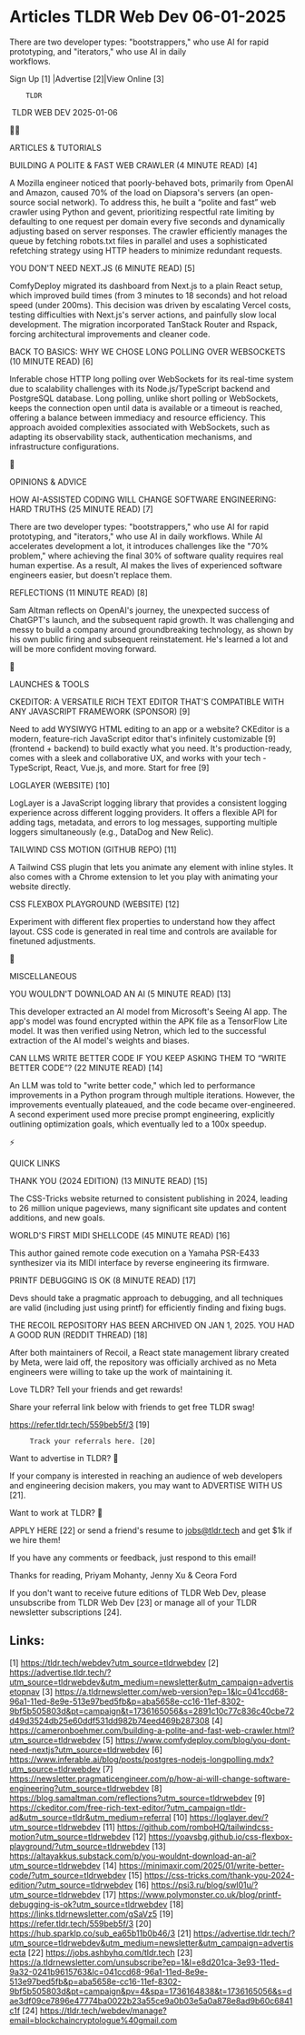 # Articles TLDR Web Dev 06-01-2025

There are two developer types: "bootstrappers," who use AI for rapid
prototyping, and "iterators," who use AI in daily
workflows. ‌ ‌ ‌ ‌ ‌ ‌ ‌ ‌ ‌ ‌ ‌ ‌ ‌ ‌ ‌ ‌ ‌ ‌ ‌ ‌ ‌ ‌ ‌ ‌ ‌ ‌  ‌ ‌ ‌ ‌ ‌ ‌ ‌ ‌ ‌ ‌ ‌ ‌ ‌ ‌ ‌ ‌ ‌ ‌ ‌ ‌ ‌ ‌ ‌ ‌ ‌ ‌ 


 Sign Up [1] |Advertise [2]|View Online [3] 

		TLDR 

 TLDR WEB DEV 2025-01-06

🧑‍💻 

ARTICLES & TUTORIALS

 BUILDING A POLITE & FAST WEB CRAWLER (4 MINUTE READ) [4] 

 A Mozilla engineer noticed that poorly-behaved bots, primarily from
OpenAI and Amazon, caused 70% of the load on Diapsora's servers (an
open-source social network). To address this, he built a “polite and
fast” web crawler using Python and gevent, prioritizing respectful
rate limiting by defaulting to one request per domain every five
seconds and dynamically adjusting based on server responses. The
crawler efficiently manages the queue by fetching robots.txt files in
parallel and uses a sophisticated refetching strategy using HTTP
headers to minimize redundant requests. 

 YOU DON'T NEED NEXT.JS (6 MINUTE READ) [5] 

 ComfyDeploy migrated its dashboard from Next.js to a plain React
setup, which improved build times (from 3 minutes to 18 seconds) and
hot reload speed (under 200ms). This decision was driven by escalating
Vercel costs, testing difficulties with Next.js's server actions, and
painfully slow local development. The migration incorporated TanStack
Router and Rspack, forcing architectural improvements and cleaner
code. 

 BACK TO BASICS: WHY WE CHOSE LONG POLLING OVER WEBSOCKETS (10 MINUTE
READ) [6] 

 Inferable chose HTTP long polling over WebSockets for its real-time
system due to scalability challenges with its Node.js/TypeScript
backend and PostgreSQL database. Long polling, unlike short polling or
WebSockets, keeps the connection open until data is available or a
timeout is reached, offering a balance between immediacy and resource
efficiency. This approach avoided complexities associated with
WebSockets, such as adapting its observability stack, authentication
mechanisms, and infrastructure configurations. 

🧠 

OPINIONS & ADVICE

 HOW AI-ASSISTED CODING WILL CHANGE SOFTWARE ENGINEERING: HARD TRUTHS
(25 MINUTE READ) [7] 

 There are two developer types: "bootstrappers," who use AI for rapid
prototyping, and "iterators," who use AI in daily workflows. While AI
accelerates development a lot, it introduces challenges like the "70%
problem," where achieving the final 30% of software quality requires
real human expertise. As a result, AI makes the lives of experienced
software engineers easier, but doesn't replace them. 

 REFLECTIONS (11 MINUTE READ) [8] 

 Sam Altman reflects on OpenAI's journey, the unexpected success of
ChatGPT's launch, and the subsequent rapid growth. It was challenging
and messy to build a company around groundbreaking technology, as
shown by his own public firing and subsequent reinstatement. He's
learned a lot and will be more confident moving forward. 

🚀 

LAUNCHES & TOOLS

 CKEDITOR: A VERSATILE RICH TEXT EDITOR THAT'S COMPATIBLE WITH ANY
JAVASCRIPT FRAMEWORK (SPONSOR) [9] 

 Need to add WYSIWYG HTML editing to an app or a website? CKEditor is
a modern, feature-rich JavaScript editor that's infinitely
customizable [9] (frontend + backend) to build exactly what you need.
It's production-ready, comes with a sleek and collaborative UX, and
works with your tech - TypeScript, React, Vue.js, and more. Start for
free [9] 

 LOGLAYER (WEBSITE) [10] 

 LogLayer is a JavaScript logging library that provides a consistent
logging experience across different logging providers. It offers a
flexible API for adding tags, metadata, and errors to log messages,
supporting multiple loggers simultaneously (e.g., DataDog and New
Relic). 

 TAILWIND CSS MOTION (GITHUB REPO) [11] 

 A Tailwind CSS plugin that lets you animate any element with inline
styles. It also comes with a Chrome extension to let you play with
animating your website directly. 

 CSS FLEXBOX PLAYGROUND (WEBSITE) [12] 

 Experiment with different flex properties to understand how they
affect layout. CSS code is generated in real time and controls are
available for finetuned adjustments. 

🎁 

MISCELLANEOUS

 YOU WOULDN'T DOWNLOAD AN AI (5 MINUTE READ) [13] 

 This developer extracted an AI model from Microsoft's Seeing AI app.
The app's model was found encrypted within the APK file as a
TensorFlow Lite model. It was then verified using Netron, which led to
the successful extraction of the AI model's weights and biases. 

 CAN LLMS WRITE BETTER CODE IF YOU KEEP ASKING THEM TO “WRITE BETTER
CODE”? (22 MINUTE READ) [14] 

 An LLM was told to "write better code," which led to performance
improvements in a Python program through multiple iterations. However,
the improvements eventually plateaued, and the code became
over-engineered. A second experiment used more precise prompt
engineering, explicitly outlining optimization goals, which eventually
led to a 100x speedup. 

⚡ 

QUICK LINKS

 THANK YOU (2024 EDITION) (13 MINUTE READ) [15] 

 The CSS-Tricks website returned to consistent publishing in 2024,
leading to 26 million unique pageviews, many significant site updates
and content additions, and new goals. 

 WORLD'S FIRST MIDI SHELLCODE (45 MINUTE READ) [16] 

 This author gained remote code execution on a Yamaha PSR-E433
synthesizer via its MIDI interface by reverse engineering its
firmware. 

 PRINTF DEBUGGING IS OK (8 MINUTE READ) [17] 

 Devs should take a pragmatic approach to debugging, and all
techniques are valid (including just using printf) for efficiently
finding and fixing bugs. 

 THE RECOIL REPOSITORY HAS BEEN ARCHIVED ON JAN 1, 2025. YOU HAD A
GOOD RUN (REDDIT THREAD) [18] 

 After both maintainers of Recoil, a React state management library
created by Meta, were laid off, the repository was officially archived
as no Meta engineers were willing to take up the work of maintaining
it. 

Love TLDR? Tell your friends and get rewards!

 Share your referral link below with friends to get free TLDR swag! 

 https://refer.tldr.tech/559beb5f/3 [19] 

		 Track your referrals here. [20] 

Want to advertise in TLDR? 📰

 If your company is interested in reaching an audience of web
developers and engineering decision makers, you may want to ADVERTISE
WITH US [21]. 

Want to work at TLDR? 💼

 APPLY HERE [22] or send a friend's resume to jobs@tldr.tech and get
$1k if we hire them! 

 If you have any comments or feedback, just respond to this email! 

Thanks for reading, 
Priyam Mohanty, Jenny Xu & Ceora Ford 

If you don't want to receive future editions of TLDR Web Dev, please
unsubscribe from TLDR Web Dev [23] or manage all of your TLDR
newsletter subscriptions [24]. 

 

Links:
------
[1] https://tldr.tech/webdev?utm_source=tldrwebdev
[2] https://advertise.tldr.tech/?utm_source=tldrwebdev&utm_medium=newsletter&utm_campaign=advertisetopnav
[3] https://a.tldrnewsletter.com/web-version?ep=1&lc=041ccd68-96a1-11ed-8e9e-513e97bed5fb&p=aba5658e-cc16-11ef-8302-9bf5b505803d&pt=campaign&t=1736165056&s=2891c10c77c836c40cbe72d49d3524db25e60ddf531dd982b74eed469b287308
[4] https://cameronboehmer.com/building-a-polite-and-fast-web-crawler.html?utm_source=tldrwebdev
[5] https://www.comfydeploy.com/blog/you-dont-need-nextjs?utm_source=tldrwebdev
[6] https://www.inferable.ai/blog/posts/postgres-nodejs-longpolling.mdx?utm_source=tldrwebdev
[7] https://newsletter.pragmaticengineer.com/p/how-ai-will-change-software-engineering?utm_source=tldrwebdev
[8] https://blog.samaltman.com/reflections?utm_source=tldrwebdev
[9] https://ckeditor.com/free-rich-text-editor/?utm_campaign=tldr-ad&utm_source=tldr&utm_medium=referral
[10] https://loglayer.dev/?utm_source=tldrwebdev
[11] https://github.com/romboHQ/tailwindcss-motion?utm_source=tldrwebdev
[12] https://yoavsbg.github.io/css-flexbox-playground/?utm_source=tldrwebdev
[13] https://altayakkus.substack.com/p/you-wouldnt-download-an-ai?utm_source=tldrwebdev
[14] https://minimaxir.com/2025/01/write-better-code/?utm_source=tldrwebdev
[15] https://css-tricks.com/thank-you-2024-edition/?utm_source=tldrwebdev
[16] https://psi3.ru/blog/swl01u/?utm_source=tldrwebdev
[17] https://www.polymonster.co.uk/blog/printf-debugging-is-ok?utm_source=tldrwebdev
[18] https://links.tldrnewsletter.com/gSaVz5
[19] https://refer.tldr.tech/559beb5f/3
[20] https://hub.sparklp.co/sub_ea65b11b0b46/3
[21] https://advertise.tldr.tech/?utm_source=tldrwebdev&utm_medium=newsletter&utm_campaign=advertisecta
[22] https://jobs.ashbyhq.com/tldr.tech
[23] https://a.tldrnewsletter.com/unsubscribe?ep=1&l=e8d201ca-3e93-11ed-9a32-0241b9615763&lc=041ccd68-96a1-11ed-8e9e-513e97bed5fb&p=aba5658e-cc16-11ef-8302-9bf5b505803d&pt=campaign&pv=4&spa=1736164838&t=1736165056&s=dae3df09ce7896e47774ba0022b23a55ce9a0b03e5a0a878e8ad9b60c6841c1f
[24] https://tldr.tech/webdev/manage?email=blockchaincryptologue%40gmail.com